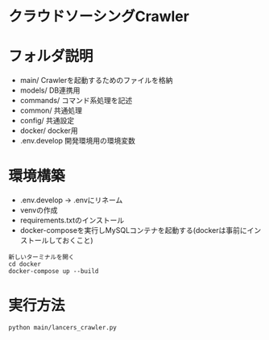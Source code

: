 クラウドソーシングCrawler
====

# フォルダ説明
- main/ Crawlerを起動するためのファイルを格納
- models/ DB連携用
- commands/ コマンド系処理を記述
- common/ 共通処理
- config/ 共通設定
- docker/ docker用
- .env.develop 開発環境用の環境変数

# 環境構築
- .env.develop → .envにリネーム
- venvの作成
- requirements.txtのインストール
- docker-composeを実行しMySQLコンテナを起動する(dockerは事前にインストールしておくこと)
```
新しいターミナルを開く
cd docker
docker-compose up --build
```

# 実行方法
```
python main/lancers_crawler.py
```